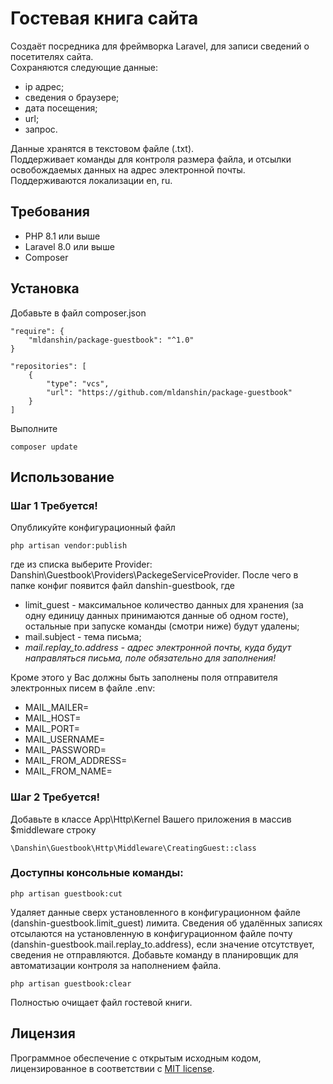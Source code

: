 # Гостевая книга сайта

Создаёт посредника для фреймворка Laravel, для записи сведений о посетителях сайта.  
Сохраняются следующие данные:
- ip адрес;
- сведения о браузере;
- дата посещения;
- url;
- запрос.

Данные хранятся в текстовом файле (.txt).  
Поддерживает команды для контроля размера файла, и отсылки освобождаемых данных на адрес электронной почты.  
Поддерживаются локализации en, ru.  

## Требования
- PHP 8.1 или выше  
- Laravel 8.0  или выше
- Composer

## Установка
Добавьте в файл composer.json  

    "require": {
        "mldanshin/package-guestbook": "^1.0"
    }

    "repositories": [
        {
            "type": "vcs",
            "url": "https://github.com/mldanshin/package-guestbook"
        }
    ]

Выполните

    composer update

## Использование
### Шаг 1 **Требуется!**
Опубликуйте конфигурационный файл

    php artisan vendor:publish

где из списка выберите Provider: Danshin\Guestbook\Providers\PackegeServiceProvider. После чего в папке конфиг появится файл danshin-guestbook, где  

- limit_guest - максимальное количество данных для хранения (за одну единицу данных принимаются данные об одном госте), остальные при запуске команды (смотри ниже) будут удалены;
- mail.subject - тема письма;
- *mail.replay_to.address - адрес электронной почты, куда будут направляться письма, поле обязательно для заполнения!*

Кроме этого у Вас должны быть заполнены поля отправителя электронных писем в файле .env:
- MAIL_MAILER=
- MAIL_HOST=
- MAIL_PORT=
- MAIL_USERNAME=
- MAIL_PASSWORD=
- MAIL_FROM_ADDRESS=
- MAIL_FROM_NAME=

### Шаг 2 **Требуется!**
Добавьте в классе App\Http\Kernel Вашего приложения в массив $middleware строку

    \Danshin\Guestbook\Http\Middleware\CreatingGuest::class

### Доступны консольные команды:

    php artisan guestbook:cut

Удаляет данные сверх установленного в конфигурационном файле (danshin-guestbook.limit_guest) лимита. Сведения об удалённых записях отсылаются на установленную в конфигурационном файле почту (danshin-guestbook.mail.replay_to.address), если значение отсутствует, сведения не отправляются. Добавьте команду в планировщик  для автоматизации контроля за наполнением файла.

    php artisan guestbook:clear

Полностью очищает файл гостевой книги.

## Лицензия

Программное обеспечение с открытым исходным кодом, лицензированное в соответствии с [MIT license](https://opensource.org/licenses/MIT).